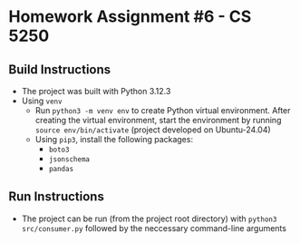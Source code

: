 # Homework Assignment #6 - CS 5250

## Build Instructions
- The project was built with Python 3.12.3
- Using `venv`
    - Run `python3 -m venv env` to create Python virtual environment. After creating the virtual environment, start the environment by running `source env/bin/activate` (project developed on Ubuntu-24.04)
    - Using `pip3`, install the following packages:
        - `boto3`
        - `jsonschema`
        - `pandas`

## Run Instructions
- The project can be run (from the project root directory) with `python3 src/consumer.py` followed by the neccessary command-line arguments